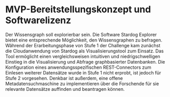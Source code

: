 # MVP-Bereitstellungskonzept und Softwarelizenz
Der Wissensgraph soll explorierbar sein. Die Software Stardog Explorer bietet eine entsprechende Möglichkeit, den Wissensgraphen zu befragen. Während der Erarbeitungsphase von Stufe 1 der Challenge kam zunächst die Cloudanwendung von Stardog als Visualisierungstool zum Einsatz. Das Tool ermöglicht einen vergleichsweisen intuitiven und niedrigschwelligen Einstieg in die Visualisierung und Abfrage graphbasierter Datenbanken. Die Konfiguration eines anwendungsspezifischen REST-Connectors zum Einlesen weiterer Datensätze wurde in Stufe 1 nicht erprobt, ist jedoch für Stufe 2 vorgesehen.
Denkbar ist außerdem, eine offene Metadatensuchmaschine zu implementieren über die Forschende für sie relevante Datensätze auffinden und beantragen können.
